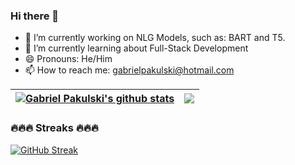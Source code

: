 ### Hi there 👋

<!--
**GabrielPakulski/GabrielPakulski** is a ✨ _special_ ✨ repository because its `README.md` (this file) appears on your GitHub profile.

Here are some ideas to get you started:


- 👯 I’m looking to collaborate on ...
- 🤔 I’m looking for help with ...
- 💬 Ask me about ...


- ⚡ Fun fact: ...
-->

- 🔭 I’m currently working on NLG Models, such as: BART and T5.
- 🌱 I’m currently learning about Full-Stack Development
- 😄 Pronouns: He/Him
- 📫 How to reach me: gabrielpakulski@hotmail.com

| <a href="https://github.com/anuraghazra/github-readme-stats"><img align="center" src="https://github-readme-stats.vercel.app/api?username=GabrielPakulski&show_icons=true&include_all_commits=true&theme=tokyonight&hide_border=true" alt="Gabriel Pakulski's github stats" /></a> | <a href="https://github.com/anuraghazra/github-readme-stats"><img align="center" src="https://github-readme-stats.vercel.app/api/top-langs/?username=GabrielPakulski&layout=compact&theme=tokyonight&hide_border=true" /></a> |
| ------------- | ------------- |

### 🔥🔥🔥 Streaks 🔥🔥🔥
[![GitHub Streak](https://streak-stats.demolab.com/?user=GabrielPakulski&theme=tokyonight)](https://git.io/streak-stats)
